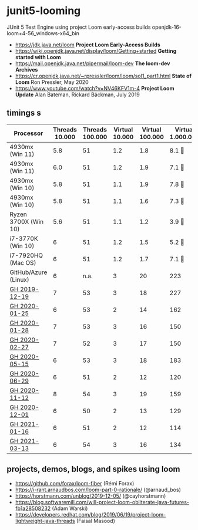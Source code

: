 # junit5-looming
JUnit 5 Test Engine using project Loom early-access builds
 openjdk-16-loom+4-56_windows-x64_bin
- https://jdk.java.net/loom **Project Loom Early-Access Builds**
- https://wiki.openjdk.java.net/display/loom/Getting+started **Getting started with Loom**
- https://mail.openjdk.java.net/pipermail/loom-dev **The loom-dev Archives**
- https://cr.openjdk.java.net/~rpressler/loom/loom/sol1_part1.html **State of Loom** Ron Pressler, May 2020
- https://www.youtube.com/watch?v=NV46KFV1m-4 **Project Loom Update** Alan Bateman, Rickard Bäckman, July 2019

## timings s

| Processor            | Threads 10.000 | Threads 100.000 | Virtual 10.000 | Virtual 100.000 | Virtual 1.000.000 |
|----------------------|----------------|-----------------|----------------|-----------------|-------------------|
| 4930mx (Win 11)      | 5.8            | 51              | 1.2            | 1.8             | 8.1 :rocket:      |
| 4930mx (Win 11)      | 6.0            | 51              | 1.2            | 1.9             | 7.1 :rocket:      |
| 4930mx (Win 10)      | 5.8            | 51              | 1.1            | 1.9             | 7.8 :rocket:      |
| 4930mx (Win 10)      | 5.8            | 51              | 1.1            | 1.6             | 7.3 :rocket:      |
| Ryzen 3700X (Win 10) | 5.6            | 51              | 1.1            | 1.2             | 3.9 :rocket:      |
| i7-3770K (Win 10)    | 6              | 51              | 1.2            | 1.5             | 5.2 :rocket:      |
| i7-7920HQ (Mac OS)   | 6              | 51              | 1.2            | 1.7             | 7.1 :rocket:      |
| GitHub/Azure (Linux) | 6              | n.a.            | 3              | 20              | 223               |
| [GH 2019-12-19]      | 7              | 53              | 3              | 18              | 227               |
| [GH 2020-01-25]      | 6              | 53              | 2              | 14              | 162               |
| [GH 2020-01-28]      | 7              | 53              | 3              | 16              | 150               |
| [GH 2020-02-27]      | 7              | 52              | 3              | 17              | 150               |
| [GH 2020-05-15]      | 6              | 53              | 3              | 18              | 183               |
| [GH 2020-06-29]      | 6              | 51              | 2              | 12              | 120               |
| [GH 2020-11-12]      | 8              | 54              | 3              | 19              | 159               |
| [GH 2020-12-01]      | 6              | 50              | 2              | 13              | 129               |
| [GH 2021-01-16]      | 6              | 51              | 2              | 12              | 114               |
| [GH 2021-03-13]      | 6              | 54              | 3              | 16              | 134               |

## projects, demos, blogs, and spikes using loom

- https://github.com/forax/loom-fiber (Rémi Forax)
- https://i-rant.arnaudbos.com/loom-part-0-rationale/ (@arnaud_bos)
- https://horstmann.com/unblog/2019-12-05/ (@cayhorstmann)
- https://blog.softwaremill.com/will-project-loom-obliterate-java-futures-fb1a28508232 (Adam Warski)
- https://developers.redhat.com/blog/2019/06/19/project-loom-lightweight-java-threads (Faisal Masood)


[GH 2019-12-19]: https://github.com/sormuras/junit5-looming/runs/356277420
[GH 2020-01-25]: https://github.com/sormuras/junit5-looming/runs/408878572
[GH 2020-01-28]: https://github.com/sormuras/junit5-looming/runs/412758929
[GH 2020-02-27]: https://github.com/sormuras/junit5-looming/runs/471973940
[GH 2020-05-15]: https://github.com/sormuras/junit5-looming/runs/678623328
[GH 2020-06-29]: https://github.com/sormuras/junit5-looming/runs/818706426
[GH 2020-11-12]: https://github.com/sormuras/junit5-looming/runs/1389153831
[GH 2020-12-01]: https://github.com/sormuras/junit5-looming/runs/1479126987
[GH 2021-01-16]: https://github.com/sormuras/junit5-looming/runs/1713243492
[GH 2021-03-13]: https://github.com/sormuras/junit5-looming/actions/runs/649501139
